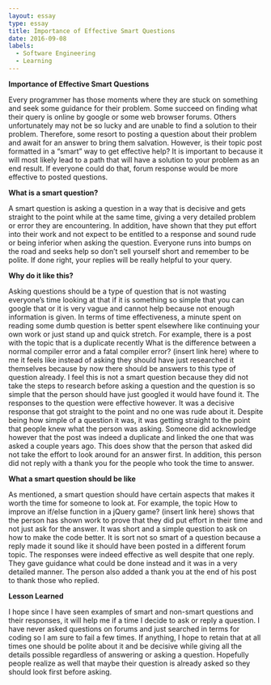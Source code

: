 ```yaml
---
layout: essay
type: essay
title: Importance of Effective Smart Questions
date: 2016-09-08
labels:
  - Software Engineering
  - Learning
---
```


**Importance of Effective Smart Questions**

Every programmer has those moments where they are stuck on something and seek some guidance for their problem. Some succeed on 
finding what their query is online by google or some web browser forums. Others unfortunately may not be so lucky and are unable to find a solution to their problem. Therefore, some resort to posting a question about their problem and await for an answer to bring them salvation. However, is their topic post formatted in a “smart” way to get effective help? It is important to because it will most likely lead to a path that will have a solution to your problem as an end result. If everyone could do that, forum response would be more effective to posted questions.

**What is a smart question?**

A smart question is asking a question in a way that is decisive and gets straight to the point while at the same time, 
giving a very detailed problem or error they are encountering. In addition, have shown that they put effort into their work 
and not expect to be entitled to a response and sound rude or being inferior when asking the question. Everyone runs into bumps
on the road and seeks help so don’t sell yourself short and remember to be polite. If done right, your replies will be really 
helpful to your query.

**Why do it like this?**

Asking questions should be a type of question that is not wasting everyone’s time looking at that if it is something so simple
that you can google that or it is very vague and cannot help because not enough information is given. In terms of time 
effectiveness, a minute spent on reading some dumb question is better spent elsewhere like continuing your own work or just 
stand up and quick stretch. For example, there is a post with the topic that is a duplicate recently What is the difference 
between a normal compiler error and a fatal compiler error? (insert link here) where to me it feels like instead of asking 
they should have just researched it themselves because by now there should be answers to this type of question already. I 
feel this is not a smart question because they did not take the steps to research before asking a question and the question 
is so simple that the person should have just googled it would have found it.
The responses to the question were effective however. It was a decisive response that got straight to the point and no one
was rude about it. Despite being how simple of a question it was, it was getting straight to the point that people knew what
the person was asking. Someone did acknowledge however that the post was indeed a duplicate and linked the one that was asked
a couple years ago. This does show that the person that asked did not take the effort to look around for an answer first. In 
addition, this person did not reply with a thank you for the people who took the time to answer.

**What a smart question should be like**

As mentioned, a smart question should have certain aspects that makes it worth the time for someone to look at. For example, 
the topic How to improve an if/else function in a jQuery game? (insert link here) shows that the person has shown work to prove
that they did put effort in their time and not just ask for the answer. It was short and a simple question to ask on how to 
make the code better. It is sort not so smart of a question because a reply made it sound like it should have been posted in
a different forum topic. The responses were indeed effective as well despite that one reply. They gave guidance what could 
be done instead and it was in a very detailed manner. The person also added a thank you at the end of his post to thank those
who replied.

**Lesson Learned**

I hope since I have seen examples of smart and non-smart questions and their responses, it will help me if a time I decide
to ask or reply a question. I have never asked questions on forums and just searched in terms for coding so I am sure to fail 
a few times. If anything, I hope to retain that at all times one should be polite about it and be decisive while giving all 
the details possible regardless of answering or asking a question. Hopefully people realize as well that maybe their question 
is already asked so they should look first before asking.
